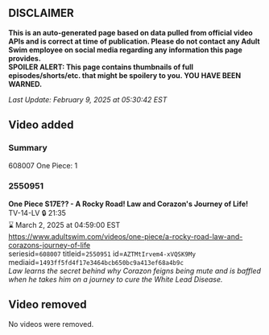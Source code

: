 ## DISCLAIMER
**This is an auto-generated page based on data pulled from official video APIs and is correct at time of publication. Please do not contact any Adult Swim employee on social media regarding any information this page provides.**  
**SPOILER ALERT: This page contains thumbnails of full episodes/shorts/etc. that might be spoilery to you. YOU HAVE BEEN WARNED.**  

_Last Update: February 9, 2025 at 05:30:42 EST_
## Video added
### Summary
608007 One Piece: 1  
### 2550951
**One Piece S17E?? - A Rocky Road! Law and Corazon's Journey of Life!**  
TV-14-LV 🔒 21:35  
⌛ March 2, 2025 at 04:59:00 EST  
https://www.adultswim.com/videos/one-piece/a-rocky-road-law-and-corazons-journey-of-life  
seriesid=`608007` titleid=`2550951` id=`AZTMtIrvem4-xVQSK9My` mediaid=`1493ff5fd4f17e3464bcb650bc9a413ef68a4b9c`  
_Law learns the secret behind why Corazon feigns being mute and is baffled when he takes him on a journey to cure the White Lead Disease._  
## Video removed
No videos were removed.  
